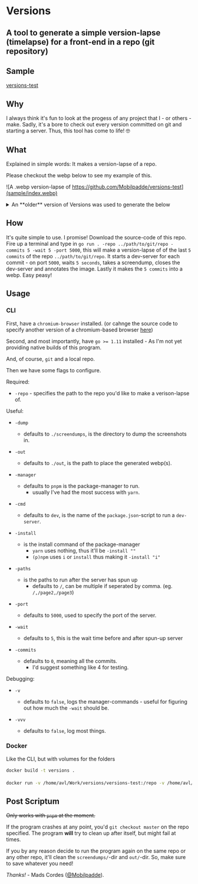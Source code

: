 # Versions

## A tool to generate a simple version-lapse (timelapse) for a front-end in a repo (git repository)

## Sample

[versions-test](https://github.com/Mobilpadde/versions-test)

## Why

I always think it's fun to look at the progess of any project that I - or others - make. Sadly, it's a bore to check out every version committed on git and starting a server. Thus, this tool has come to life! 🤓

## What

Explained in simple words: It makes a version-lapse of a repo.

Please checkout the webp below to see my example of this.

![A .webp version-lapse of https://github.com/Mobilpadde/versions-test](sample/index.webp)

<details>
<summary>An **older** version of Versions was used to generate the below</summary><p>

![A version-lapse of https://github.com/Mobilpadde/versions-test](sample/index.gif)

![https://voters.cafe version-lapse of five commits](sample/out.gif)

</p>
</details>

## How

It's quite simple to use. I promise! Download the source-code of this repo. Fire up a terminal and type in `go run . -repo ../path/to/git/repo -commits 5 -wait 5 -port 5000`, this will make a version-lapse of of the last `5 commits` of the repo `../path/to/git/repo`. It starts a dev-server for each commit - on port `5000`, waits `5 seconds`, takes a screendump, closes the dev-server and annotates the image. Lastly it makes the `5 commits` into a webp. Easy peasy!

## Usage

### CLI

First, have a `chromium-browser` installed. (or cahnge the source code to specify another version of a chromium-based browser [here](shoot/config.go#L21))

Second, and most importantly, have `go >= 1.11` installed - As I'm not yet providing native builds of this program.

And, of course, `git` and a local repo.

Then we have some flags to configure.

Required:

-   `-repo` - specifies the path to the repo you'd like to make a verison-lapse of.

Useful:

-   `-dump`

    -   defaults to `./screendumps`, is the directory to dump the screenshots in.

-   `-out`

    -   defaults to `./out`, is the path to place the generated webp(s).

-   `-manager`

    -   defaults to `pnpm` is the package-manager to run.
        -   usually I've had the most success with `yarn`.

-   `-cmd`

    -   defaults to `dev`, is the name of the `package.json`-script to run a `dev-server`.

-   `-install`

    -   is the install command of the package-manager
        -   `yarn` uses nothing, thus it'll be `-install ""`
        -   `(p)npm` uses `i` or `install` thus making it `-install "i"`

-   `-paths`

    -   is the paths to run after the server has spun up
        -   defaults to `/`, can be multiple if seperated by comma. (eg. `/,/page2,/page3`)

-   `-port`

    -   defaults to `5000`, used to specify the port of the server.

-   `-wait`

    -   defaults to `5`, this is the wait time before and after spun-up server

-   `-commits`

    -   defaults to `0`, meaning all the commits.
        -   I'd suggest something like 4 for testing.

Debugging:

-   `-v`

    -   defaults to `false`, logs the manager-commands - useful for figuring out how much the `-wait` should be.

-   `-vvv`
    -   defaults to `false`, log most things.

### Docker

Like the CLI, but with volumes for the folders

```sh
docker build -t versions .

docker run -v /home/avl/Work/versions/versions-test:/repo -v /home/avl/Documents/versions/out:/out -v /home/avl/Documents/versions/dumps:/screendumps versions -commits 2 -wait 2 -port 8080 -manager yarn -install "" -v
```

## Post Scriptum

~~Only works with `pnpm` at the moment.~~

If the program crashes at any point, you'd `git checkout master` on the repo specified. The program **will** try to clean up after itself, but might fail at times.

If you by any reason decide to run the program again on the same repo or any other repo, it'll clean the `screendumps/`-dir and `out/`-dir. So, make sure to save whatever you need!

_Thanks!_ - Mads Cordes ([@Mobilpadde](https://twitter.com/Mobilpadde "Twitter")).
